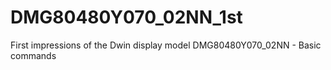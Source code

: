 # DMG80480Y070_02NN_1st
First impressions of the Dwin display model DMG80480Y070_02NN - Basic commands
